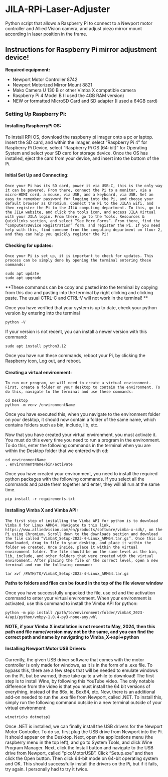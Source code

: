 # JILA-RPi-Laser-Adjuster
Python script that allows a Raspberry Pi to connect to a Newport motor controller and Allied Vision camera, and adjust piezo mirror mount according in laser position in the frame.

## Instructions for Raspberry Pi mirror adjustment device!

**Required equipment:**
- Newport Motor Controller 8742
- Newport Motorized Mirror Mount 8821
- Mako Camera U 130 B or other Vimba X compatible camera
- Raspberry Pi 4 Model B (I used the 4GB RAM version)
- NEW or formatted MicroSD Card and SD adapter (I used a 64GB card)


### Setting Up Raspberry Pi:

#### Installing RaspberryPi OS:

To install RPI OS, download the raspberry pi imager onto a pc or laptop. Insert the SD card, and within the imager, select “Raspberry Pi 4” for Raspberry Pi Device, select “Raspberry Pi OS (64-bit)” for Operating System and select your SD card for storage device. Once the OS has installed, eject the card from your device, and insert into the bottom of the Pi.

#### Initial Set Up and Connecting:
	
	Once your Pi has its SD card, power it via USB-C, this is the only way it can be powered. From there, connect the Pi to a monitor, via a micro-HDMI cord, a mouse, via USB, and a keyboard, via USB. Set an easy to remember password for logging into the Pi, and choose your default browser as Chromium. Connect the Pi to the JILAn wifi, and then register the Pi to the JILA computing department. To this, go to the JILA website, and click the tools icon, and access JILA Virtual with your JILA login. From there, go to the Tools, Resources & Quicklinks section, and select “See More Forms”. From there, find the “Computer/Device Registration” form, and register the Pi. If you need help with this, find someone from the computing department on floor 2, and they can help you quickly register the Pi! 


#### Checking for updates:

	Once your Pi is set up, it is important to check for updates. This process can be simply done by opening the terminal entering these commands:

```
sudo apt update 
sudo apt upgrade
```

**These commands can be copy and pasted into the terminal by copying from this doc and pasting into the terminal by right clicking and clicking paste. The usual CTRL-C and CTRL-V will not work in the terminal! **

Once you have verified that your system is up to date, check your python version by entering into the terminal

```
python -V
```

If your version is not recent, you can install a newer version with this command:

```
sudo apt install python3.12
```

Once you have run these commands, reboot your Pi, by clicking the Raspberry icon, Log out, and reboot.

#### Creating a virtual environment:

	To run our program, we will need to create a virtual environment. First, create a folder on your desktop to contain the environment. To do this, navigate to the terminal and use these commands:

```
cd Desktop
python -m venv /environmentName
```

Once you have executed this, when you navigate to the environment folder on your desktop, it should now contain a folder of the same name, which contains folders such as bin, include, lib, etc. 

Now that you have created your virtual environment, you must activate it. You must do this every time you need to run a program in the environment. To do this, enter the following commands in the terminal when you are within the Desktop folder that we entered with cd:

```
cd environmentName
. environmentName/bin/activate
```

Once you have created your environment, you need to install the required python packages with the following commands. If you select all the commands and paste them together and enter, they will all run at the same time.

```
pip install -r requirements.txt
```

#### Installing Vimba X and Vimba API:

	The first step of installing the Vimba API for python is to download Vimba X for Linux ARM64. Navigate to this link, https://www.alliedvision.com/en/products/software/vimba-x-sdk/, on the Pi using Chromium. Scroll down to the downloads section and download the file called “VimbaX_Setup-2023-4-Linux_ARM64.tar.gz”. Once this is downloaded, drag to file to your desktop, and place it within the folder we created. Once inside, place it within the virtual environment folder. The file should be on the same level as the bin, lib, include, and other folders that were created with the virtual environment. After placing the file on the correct level, open a new terminal and run the following command:

```
tar xvf /PATH/TO/VimbaX_Setup-2023-4-Linux_ARM64.tar.gz
````

**Paths to folders and files can be found in the top of the file viewer window**

Once you have successfully unpacked the file, use cd and the activation command to enter your virtual environment. When your environment is activated, use this command to install the Vimba API for python:

```
python -m pip install /path/to/environment/folder/VimbaX_2023-4/api/python/vmbpy-1.0.4-py3-none-any.whl
```

**NOTE, if your Vimba X installation is not recent to May, 2024, then this path and file name/version may not be the same, and you can find the correct path and name by navigating to Vimba_X->api->python**


#### Installing Newport Motor USB Drivers:

Currently, the given USB driver software that comes with the motor controller is only made for windows, as it is in the form of a .exe file. To bypass this, there are a few steps that will be needed to emulate windows on the Pi, but be warned, these take quite a while to download! The first step is to install Wine, by following this YouTube video. The only notable difference from the video is that you must install the 64 bit versions of everything, instead of the 86x, ie, Box64, etc. Now, there is an additional add-on needed to run the .exe file from Newport, called .NET. To install this, simply run the following command outside in a new terminal outside of your virtual environment:

```
winetricks dotnetsp1
```

Once .NET is installed, we can finally install the USB drivers for the Newport Motor Controller. To do so, first plug the USB drive from Newport into the Pi. It should appear on the Desktop. Next, open the applications menu (the raspberry menu in the top left), and go to System Tools, and click Wine Program Manager. Next, click the Install button and navigate to the USB drive from Newport, called “picoMotorUSB”. Click “Setup.exe” and then click the Open button. Then click 64-bit mode on 64-bit operating system and OK. This should successfully install the drivers on the Pi, but if it fails, try again. I personally had to try it twice.

